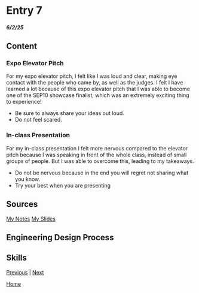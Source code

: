 # Entry 7
##### 6/2/25

## Content
### Expo Elevator Pitch
For my expo elevator pitch, I felt like I was loud and clear, making eye contact with the people who came by, as well as the judges. I felt I have learned a lot because of this expo elevator pitch that I was able to become one of the SEP10 showcase finalist, which was an extremely exciting thing to experience!
 * Be sure to always share your ideas out loud.
 * Do not feel scared.
### In-class Presentation
For my in-class presentation I felt more nervous compared to the elevator pitch because I was speaking in front of the whole class, instead of small groups of people. But I was able to overcome this, leading to my takeaways.
 * Do not be nervous because in the end you will regret not sharing what you know.
 * Try your best when you are presenting

## Sources
[My Notes](https://docs.google.com/document/d/1tfEQQy_7AIRXShNNYYAJz9-FLN8IBDUQ_FvzeW2jySw/edit?tab=t.0#heading=h.6o1f62qg6jz9)
[My Slides](https://docs.google.com/presentation/d/12L73VpHOyYinmAZwQF8_afenQpk2v77hdC4LoMKFePA/edit?slide=id.g357ffb4221f_0_0#slide=id.g357ffb4221f_0_0)
## Engineering Design Process

## Skills   

[Previous](entry06.md) | [Next](entry08.md)

[Home](../README.md)
